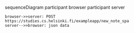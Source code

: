 sequenceDiagram
    participant browser
    participant server

    browser->>server: POST https://studies.cs.helsinki.fi/exampleapp/new_note_spa
    server-->>browser: json data